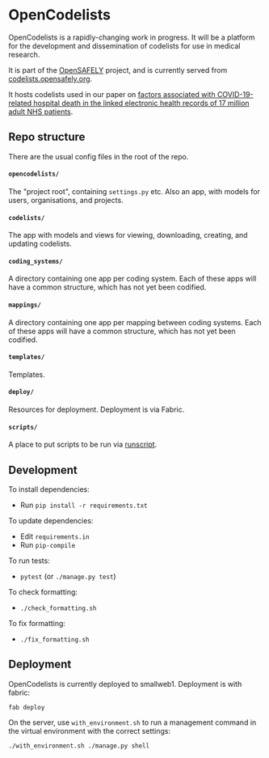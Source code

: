 # OpenCodelists

OpenCodelists is a rapidly-changing work in progress.  It will be a platform for the development and dissemination of codelists for use in medical research.

It is part of the [OpenSAFELY](https://opensafely.org) project, and is currently served from [codelists.opensafely.org](https://codelists.opensafely.org).

It hosts codelists used in our paper on [factors associated with COVID-19-related hospital death in the linked electronic health records of 17 million adult NHS patients](https://opensafely.org/outputs/2020/05/covid-risk-factors/).


## Repo structure

There are the usual config files in the root of the repo.

#### `opencodelists/`

The "project root", containing `settings.py` etc.  Also an app, with models for users, organisations, and projects.

#### `codelists/`

The app with models and views for viewing, downloading, creating, and updating codelists.

#### `coding_systems/`

A directory containing one app per coding system.  Each of these apps will have a common structure, which has not yet been codified.

#### `mappings/`

A directory containing one app per mapping between coding systems.  Each of these apps will have a common structure, which has not yet been codified.

#### `templates/`

Templates.

#### `deploy/`

Resources for deployment.  Deployment is via Fabric.

#### `scripts/`

A place to put scripts to be run via [runscript](https://django-extensions.readthedocs.io/en/latest/runscript.html).


## Development

To install dependencies:

* Run `pip install -r requirements.txt`

To update dependencies:

* Edit `requirements.in`
* Run `pip-compile`

To run tests:

* `pytest` (or `./manage.py test`)

To check formatting:

* `./check_formatting.sh`

To fix formatting:

* `./fix_formatting.sh`

## Deployment

OpenCodelists is currently deployed to smallweb1.  Deployment is with fabric:

```
fab deploy
```

On the server, use `with_environment.sh` to run a management command in the virtual environment with the correct settings:

```
./with_environment.sh ./manage.py shell
```
